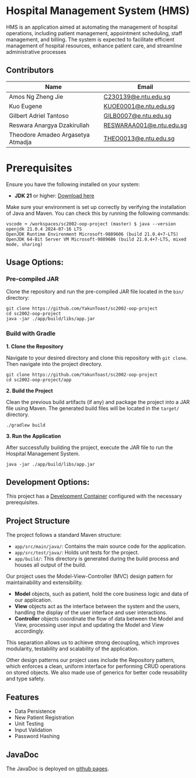 # Hospital Management System (HMS)

HMS is an application aimed at automating the management of hospital operations, including patient management, appointment scheduling, staff management, and billing. The system is expected to facilitate efficient management of hospital resources, enhance patient care, and streamline administrative processes


## Contributors

| Name                            | Email                 |    
| ------------------------------- | --------------------- |
| Amos Ng Zheng Jie | C230139@e.ntu.edu.sg |
| Kuo Eugene | KUOE0001@e.ntu.edu.sg |
| Gilbert Adriel Tantoso | GILB0007@e.ntu.edu.sg |
| Reswara Anargya Dzakirullah | RESWARAA001@e.ntu.edu.sg |
| Theodore Amadeo Argasetya Atmadja | THEO0013@e.ntu.edu.sg |

# Prerequisites

Ensure you have the following installed on your system:

- **JDK 21** or higher: [Download here](https://www.oracle.com/sg/java/technologies/downloads/)

Make sure your environment is set up correctly by verifying the installation of Java and Maven. You can check this by running the following commands:

```
vscode ➜ /workspaces/sc2002-oop-project (master) $ java --version
openjdk 21.0.4 2024-07-16 LTS
OpenJDK Runtime Environment Microsoft-9889606 (build 21.0.4+7-LTS)
OpenJDK 64-Bit Server VM Microsoft-9889606 (build 21.0.4+7-LTS, mixed mode, sharing)
```

## Usage Options:

### Pre-compiled JAR

Clone the repository and run the pre-compiled JAR file located in the `bin/` directory:

```
git clone https://github.com/YakunToast/sc2002-oop-project
cd sc2002-oop-project
java -jar ./app/build/libs/app.jar
```

### Build with Gradle

**1. Clone the Repository**

Navigate to your desired directory and clone this repository with `git clone`. Then navigate into the project directory.

```
git clone https://github.com/YakunToast/sc2002-oop-project
cd sc2002-oop-project/app
```

**2. Build the Project**

Clean the previous build artifacts (if any) and package the project into a JAR file using Maven. The generated build files will be located in the `target/` directory.

```
./gradlew build
```

**3. Run the Application**

After successfully building the project, execute the JAR file to run the Hospital Management System.

```
java -jar ./app/build/libs/app.jar
```

## Development Options:

This project has a [Development Container](https://containers.dev/) configured with the necessary prerequisites.

## Project Structure

The project follows a standard Maven structure:

- `app/src/main/java/`: Contains the main source code for the application.
- `app/src/test/java/`: Holds unit tests for the project.
- `app/build/`: This directory is generated during the build process and houses all output of the build.

Our project uses the Model-View-Controller (MVC) design pattern for maintainability and extensibility.

- **Model** objects, such as patient, hold the core business logic and data of our application.
- **View** objects act as the interface between the system and the users, handling the display of the user interface and user interactions.
- **Controller** objects coordinate the flow of data between the Model and View, processing user input and updating the Model and View accordingly.

This separation allows us to achieve strong decoupling, which improves modularity, testability and scalability of the application.

Other design patterns our project uses include the Repository pattern, which enforces a clean, uniform interface for performing CRUD operations on stored objects. We also made use of generics for better code reusability and type safety.

## Features

- Data Persistence
- New Patient Registration
- Unit Testing
- Input Validation
- Password Hashing

## JavaDoc

The JavaDoc is deployed on [github pages](https://yakuntoast.github.io/sc2002-oop-project/).

